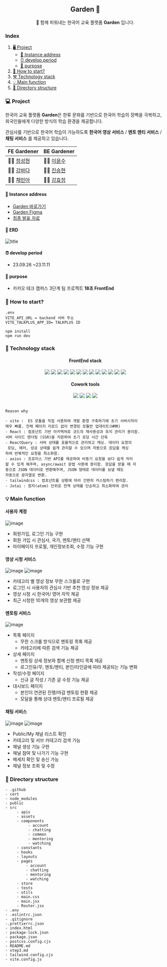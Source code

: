 <div align="center">

## Garden 🌱

🌱 함께 피워내는 한국어 교육 플랫폼 **Garden** 입니다.

</div>

### Index

1. [🖥️ Project ](#-project)
   - [ 🎈 Instance address](#-instance-address)
   - [⏰ develop period](#-develop-period)
   - [🔎 purpose](#-purpose)
2. [🚀 How to start?](#-how-to-start)
3. [⚒️ Technology stack](#-technology-stack)
4. [💡 Main function](#-main-function)
5. [📌 Directory structure](#-directory-structure)

### 💻 Project

한국어 교육 플랫폼 **Garden**은 한류 문화를 기반으로 한국어 학습의 장벽을 극복하고, 외국인들에게 다양한 방식의 학습 환경을 제공합니다.

관심사를 기반으로 한국어 학습이 가능하도록 **한국어 영상 서비스** / **멘토 멘티 서비스** / **채팅 서비스** 를 제공하고 있습니다.

| FE Gardener                              | BE Gardener                                  |
| ---------------------------------------- | -------------------------------------------- |
| 👨‍🌾 [정성현](https://github.com/jsh1147)  | 👨‍🌾 [이윤수](https://github.com/sjmjys954646) |
| 👩‍🌾 [강바다](https://github.com/bada308)  | 👨‍🌾 [진승현](https://github.com/choboss00)    |
| 👩‍🌾 [채민아](https://github.com/chaemina) | 👩‍🌾 [강효정](https://github.com/cosmos-1885)  |

#### 🎈 Instance address

- [Garden 바로가기](https://ke94a9914479ca.user-app.krampoline.com/videos)
- [Garden Figma](https://www.figma.com/files/team/1281221260603795465)
- [최종 발표 자료](https://www.figma.com/proto/jSNn1VUwXERkTYLeBjV2vG/Garden-%EC%B5%9C%EC%A2%85-%EB%B0%9C%ED%91%9C?type=design&node-id=329-8399&t=5xGX6I22WIOIYrQM-0&scaling=scale-down&page-id=1%3A2&starting-point-node-id=329%3A8399)

#### 🎨 ERD

![title](https://user-images.githubusercontent.com/37840237/282228221-992a7c04-34b2-4b61-b4de-63e23fe8719c.png)

#### ⏰ develop period

- 23.09.26 ~23.11.11

#### 🔎 purpose

- 카카오 테크 캠퍼스 3단계 팀 프로젝트 **18조 FrontEnd**

### 🚀 How to start?

```
.env
VITE_API_URL = backend 서버 주소 
VITE_TALKPLUS_APP_ID= TALKPLUS ID 
```

```
npm install
npm run dev
```

### 🤖 Technology stack

<div align="center">

#### FrontEnd stack

<img src="https://img.shields.io/badge/Vite-646CFF?style=flat-square&logo=vite&logoColor=white"/>
<img src="https://img.shields.io/badge/React-61DAFB?style=flat-square&logo=react&logoColor=white"/>
<img src="https://img.shields.io/badge/ReactQuery-FF4154?style=flat-square&logo=reactquery&logoColor=white"/>
<img src="https://img.shields.io/badge/ReactRouter-CA4245?style=flat-square&logo=reactrouter&logoColor=white"/>
<img 
src="https://img.shields.io/badge/axios-5A29E4?style=flat-square&logo=axios&logoColor=white"/>
<img src="https://img.shields.io/badge/tailwindcss-06B6D4?style=flat-square&logo=tailwindcss&logoColor=white"/>
<img src="https://img.shields.io/badge/JavaScript-F7DF1E?style=flat-square&logo=javascript&logoColor=white"/>
<img src="https://img.shields.io/badge/👻 Jotai-000000?style=flat-square&logoColor=white"/>
<img src="https://img.shields.io/badge/npm-CB3837?style=flat-square&logo=npm&logoColor=white"/>
<img 
src="https://img.shields.io/badge/Lodash-3492FF?style=flat-square&logo=lodash&logoColor=white"/>
<img 
src="https://img.shields.io/badge/Swiper-6332F6?style=flat-square&logo=swiper&logoColor=white"/>
<img src="https://img.shields.io/badge/ESlint-4B32C3?style=flat-square&logo=eslint&logoColor=white"/>
<img src="https://img.shields.io/badge/Prettier-F7B93E?style=flat-square&logo=prettier&logoColor=white"/>

#### Cowork tools

<img src="https://img.shields.io/badge/GitHub-181717?style=flat-square&logo=github&logoColor=white"/>
<img src="https://img.shields.io/badge/Notion-000000?style=flat-square&logo=notion&logoColor=white"/>
<img src="https://img.shields.io/badge/ Slack-4A154B?style=flat-square&slack=notion&logoColor=white"/>
<img src="https://img.shields.io/badge/Figma-F24E1E?style=flat-square&logo=figma&logoColor=white"/>
</div>
<br/>



```
Reason why

- vite :  ES 모듈을 직접 사용하여 개발 환경 구축하기에 초기 서버시작이
매우 빠름. 전체 페이지 리로드 없이 변경된 모듈만 업데이트(HMR)
- React : 컴포넌트 기반 아키텍쳐로 코드의 재사용성과 유지 관리가 용이함.
서버 사이드 렌더링 (SSR)을 지원하여 초기 로딩 시간 단축
- ReactQuery : 서버 상태를 효율적으로 관리하고 캐싱. 데이터 요청의
 로딩, 에러, 성공 상태를 쉽게 관리할 수 있으며 자동으로 응답을 캐싱
하여 반복적인 요청을 최소화함.
- axios : 프로미스 기반 API를 제공하여 비동기 요청을 보다 쉽게 처리
할 수 있게 해주며, async/await 문법 사용에 용이함. 응답을 받을 때 자
동으로 JSON 데이터로 변환해주며, JSON 형태로 데이터를 보낼 때도
자동으로 문자열로 변환.
- tailwindcss : 컴포넌트를 상황에 따라 간편히 커스텀하기 편리함.
- Jotai : 원자(atom) 단위로 전역 상태를 단순하고 최소화하여 관리

```

### 💡 Main function

#### 사용자 계정
![image](https://github.com/Step3-kakao-tech-campus/Team18_FE/assets/71962076/1c80b8f7-ae82-493d-aeba-8943bd5fd1f1)

- 회원가입, 로그인 기능 구현
- 회원 가입 시 관심사, 국가, 멘토/멘티 선택
- 마이페이지 프로필, 개인정보조회, 수정 기능 구현

#### 영상 시청 서비스
![image](https://github.com/Step3-kakao-tech-campus/Team18_FE/assets/71962076/8fd660e2-ae73-4552-9672-9a1c9e9978c4)
![image](https://github.com/Step3-kakao-tech-campus/Team18_FE/assets/71962076/cbc9b52d-e82e-4e7f-9e4f-d337e6bdcfca)

- 카테고리 별 영상 정보 무한 스크롤로 구현
- 로그인 시 사용자의 관심사 기반 추천 영상 정보 제공
- 영상 시청 시 한국어/ 영어 자막 제공
- 최근 시청한 10개의 영상 보관함 제공

#### 멘토링 서비스
![image](https://github.com/Step3-kakao-tech-campus/Team18_FE/assets/71962076/ac72c994-92f9-4399-b0e7-03fb6ec47675)

- 목록 페이지
  - 무한 스크롤 방식으로 멘토링 목록 제공
  - 카테고리에 따른 검색 기능 제공
- 상세 페이지
  - 멘토링 상세 정보와 함께 신청 멘티 목록 제공
  - 로그인유/무, 멘토/멘티, 본인/타인글에 따라 제공되는 기능 변화
- 작성/수정 페이지
  - 신규 글 작성 / 기존 글 수정 기능 제공
- 대시보드 페이지
  - 본인이 연관된 진행/마감 멘토링 현황 제공
  - 모달을 통해 상대 멘토/멘티 프로필 제공

#### 채팅 서비스
![image](https://github.com/Step3-kakao-tech-campus/Team18_FE/assets/71962076/d1b13707-6161-4cb2-b51a-c6557ee2d14a)
![image](https://github.com/Step3-kakao-tech-campus/Team18_FE/assets/71962076/205fc551-26cc-4a8f-a852-168c4d0188cf)

- Public/My 채널 리스트 확인
- 카테고리 및 서브 카테고리 검색 가능
- 채널 생성 기능 구현
- 채널 참여 및 나가기 기능 구현
- 메세지 확인 및 송신 가능
- 채널 정보 조회 및 수정

### 📌 Directory structure

```
- .github
- cert
- node_modules
- public
- src
     - apis
     - assets
     - components
          - account
          - chatting
          - common
          - mentoring
          - watching
     - constants
     - hooks
     - layouts
     - pages
         - account
         - chatting
         - mentoring
         - watching
     - store
     - tests
     - utils
     - main.css
     - main.jsx
     - Router.jsx
- .env
- .eslintrc.json
- .gitignore
-.prettierrc.json
- index.html
- package-lock.json
- package.json
- postcss.config.cjs
- README.md
- step3.md
- tailwind.config.cjs
- vite.config.js
```
